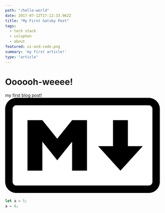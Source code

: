 ```yaml
---
path: "/hello-world"
date: 2017-07-12T17:12:33.962Z
title: "My First Gatsby Post"
tags:
  - tech stack
  - colophon
  - about
featured: ui-and-code.png
summary: 'my first article!'
type: "article"
---
```


# Oooooh-weeee!
my first blog post!
![Markdown logo](1.png)
```javascript
let a = 5;
a = 6;
```